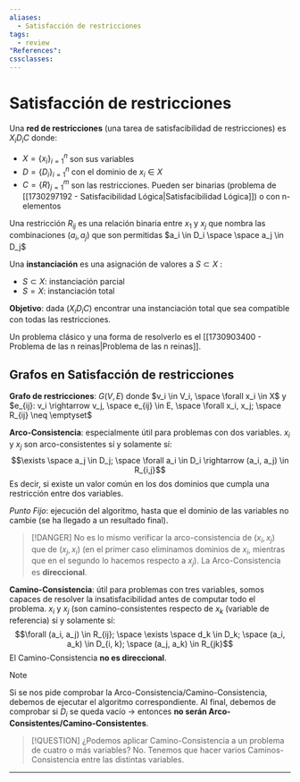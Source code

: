 ```yaml
---
aliases:
  - Satisfacción de restricciones
tags:
  - review
"References":
cssclasses:
---
```

# Satisfacción de restricciones

Una **red de restricciones** (una tarea de satisfacibilidad de restricciones) es $X_iD_iC$ donde:
- $X = \{x_i\}_{i=1}^n$ son sus variables
- $D = \{D_i\}_{i=1}^n$ con el dominio de $x_i \in X$
- $C = \{R\}_{j=1}^m$ son las restricciones. Pueden ser binarias (problema de [[1730297192 - Satisfacibilidad Lógica|Satisfacibilidad Lógica]]) o con n-elementos

Una restricción $R_{ij}$ es una relación binaria entre $x_1 \text{ y } x_j$ que nombra las combinaciones $(a_i, a_j)$ que son permitidas $a_i \in D_i \space \space a_j \in D_j$

Una **instanciación** es una asignación de valores a $S \subset X$ :
- $S \subset X$: instanciación parcial
- $S = X$: instanciación total

**Objetivo**: dada $(X_iD_iC)$ encontrar una instanciación total que sea compatible con todas las restricciones.

Un problema clásico y una forma de resolverlo es el [[1730903400 - Problema de las n reinas|Problema de las n reinas]].

## Grafos en Satisfacción de restricciones

**Grafo de restricciones**: $G(V, E)$ donde $v_i \in V_i, \space \forall x_i \in X$ y $e_{ij}: v_i \rightarrow v_j, \space e_{ij} \in E, \space \forall x_i, x_j; \space R_{ij} \neq \emptyset$

**Arco-Consistencia**: especialmente útil para problemas con dos variables. $x_i$ y $x_j$ son arco-consistentes sí y solamente sí: $$\exists \space a_j \in D_j; \space \forall a_i \in D_i \rightarrow (a_i, a_j) \in R_{i,j}$$Es decir, si existe un valor común en los dos dominios que cumpla una restricción entre dos variables.

*Punto Fijo*: ejecución del algoritmo, hasta que el dominio de las variables no cambie (se ha llegado a un resultado final).

>[!DANGER]
>No es lo mismo verificar la arco-consistencia de $(x_i, x_j)$ que de $(x_j, x_i)$ (en el primer caso eliminamos dominios de $x_i$, mientras que en el segundo lo hacemos respecto a $x_j$). La Arco-Consistencia es **direccional**.

**Camino-Consistencia**: útil para problemas con tres variables, somos capaces de resolver la insatisfacibilidad antes de computar todo el problema. $x_i$ y $x_j$ (son camino-consistentes respecto de $x_k$ (variable de referencia) sí y solamente sí:
$$\forall (a_i, a_j) \in R_{ij}; \space \exists \space d_k \in D_k; \space (a_i, a_k) \in D_{i, k}; \space (a_j, a_k) \in R_{jk}$$
El Camino-Consistencia **no es direccional**.
 
>[!NOTE]
>Si se nos pide comprobar la Arco-Consistencia/Camino-Consistencia, debemos de ejecutar el algoritmo correspondiente. Al final, debemos de comprobar si $D_i$ se queda vacío $\rightarrow$ entonces **no serán Arco-Consistentes/Camino-Consistentes**.

>[!QUESTION] ¿Podemos aplicar Camino-Consistencia a un problema de cuatro o más variables?
>No. Tenemos que hacer varios Caminos-Consistencia entre las distintas variables.



***